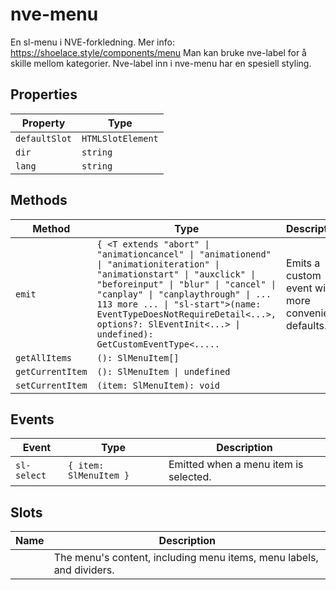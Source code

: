 # nve-menu

En sl-menu i NVE-forkledning.
Mer info: https://shoelace.style/components/menu
Man kan bruke nve-label for å skille mellom kategorier. Nve-label inn i nve-menu har en spesiell styling.

## Properties

| Property      | Type              |
|---------------|-------------------|
| `defaultSlot` | `HTMLSlotElement` |
| `dir`         | `string`          |
| `lang`        | `string`          |

## Methods

| Method           | Type                                             | Description                                      |
|------------------|--------------------------------------------------|--------------------------------------------------|
| `emit`           | `{ <T extends "abort" \| "animationcancel" \| "animationend" \| "animationiteration" \| "animationstart" \| "auxclick" \| "beforeinput" \| "blur" \| "cancel" \| "canplay" \| "canplaythrough" \| ... 113 more ... \| "sl-start">(name: EventTypeDoesNotRequireDetail<...>, options?: SlEventInit<...> \| undefined): GetCustomEventType<.....` | Emits a custom event with more convenient defaults. |
| `getAllItems`    | `(): SlMenuItem[]`                               |                                                  |
| `getCurrentItem` | `(): SlMenuItem \| undefined`                    |                                                  |
| `setCurrentItem` | `(item: SlMenuItem): void`                       |                                                  |

## Events

| Event       | Type                   | Description                           |
|-------------|------------------------|---------------------------------------|
| `sl-select` | `{ item: SlMenuItem }` | Emitted when a menu item is selected. |

## Slots

| Name | Description                                      |
|------|--------------------------------------------------|
|      | The menu's content, including menu items, menu labels, and dividers. |
